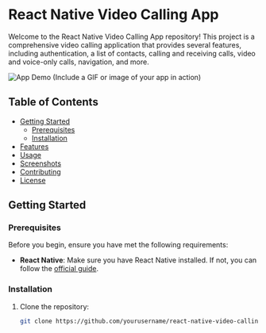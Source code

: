 # React Native Video Calling App

Welcome to the React Native Video Calling App repository! This project is a comprehensive video calling application that provides several features, including authentication, a list of contacts, calling and receiving calls, video and voice-only calls, navigation, and more.

![App Demo](demo.gif) (Include a GIF or image of your app in action)

## Table of Contents

- [Getting Started](#getting-started)
  - [Prerequisites](#prerequisites)
  - [Installation](#installation)
- [Features](#features)
- [Usage](#usage)
- [Screenshots](#screenshots)
- [Contributing](#contributing)
- [License](#license)

## Getting Started

### Prerequisites

Before you begin, ensure you have met the following requirements:

- **React Native**: Make sure you have React Native installed. If not, you can follow the [official guide](https://reactnative.dev/docs/environment-setup).

### Installation

1. Clone the repository:

   ```bash
   git clone https://github.com/yourusername/react-native-video-calling-app.git
